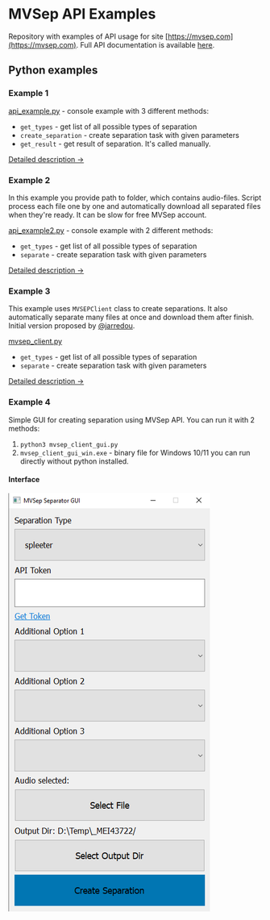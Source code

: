 # MVSep API Examples

Repository with examples of API usage for site [https://mvsep.com](https://mvsep.com). Full API documentation is available [here](https://mvsep.com/en/full_api). 

## Python examples

### Example 1

[api_example.py](python_example1/api_example.py) - console example with 3 different methods: 
* `get_types` - get list of all possible types of separation
* `create_separation` - create separation task with given parameters
* `get_result` - get result of separation. It's called manually.

[Detailed description →](python_example1/README.md)

### Example 2

In this example you provide path to folder, which contains audio-files. Script process each file one by one and automatically download all separated files when they're ready. It can be slow for free MVSep account.

[api_example2.py](python_example2/api_example2.py) - console example with 2 different methods: 
* `get_types` - get list of all possible types of separation
* `separate` - create separation task with given parameters

[Detailed description →](python_example2/README.md)

### Example 3

This example uses `MVSEPClient` class to create separations. It also automatically separate many files at once and download them after finish. Initial version proposed by [@jarredou](https://github.com/jarredou).

[mvsep_client.py](python_example3/mvsep_client.py)
* `get_types` - get list of all possible types of separation
* `separate` - create separation task with given parameters

[Detailed description →](python_example3/README.md)

### Example 4

Simple GUI for creating separation using MVSep API. You can run it with 2 methods:
1) `python3 mvsep_client_gui.py`
2) `mvsep_client_gui_win.exe` - binary file for Windows 10/11 you can run directly without python installed.

#### Interface

<kbd>![Interface for MVSep GUI](python_example4_gui/images/GUI-Interface.png)</kbd>